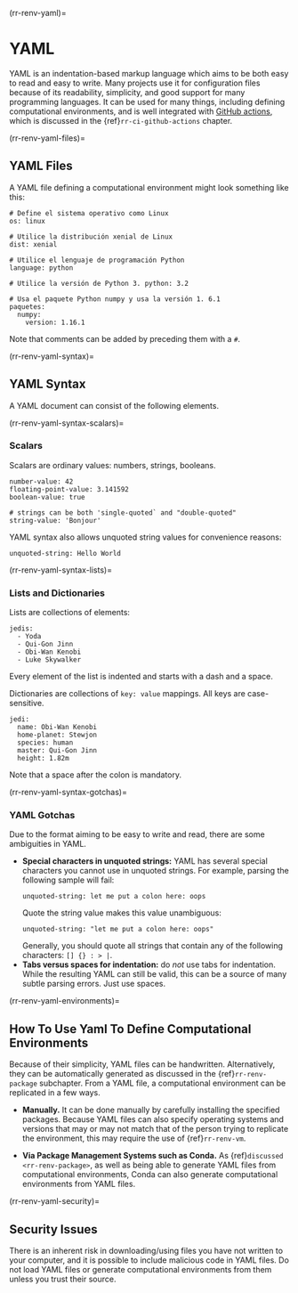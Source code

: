 (rr-renv-yaml)=
# YAML

YAML is an indentation-based markup language which aims to be both easy to read and easy to write. Many projects use it for configuration files because of its readability, simplicity, and good support for many programming languages. It can be used for many things, including defining computational environments, and is well integrated with [GitHub actions](https://travis-ci.org/), which is discussed in the {ref}`rr-ci-github-actions` chapter.

(rr-renv-yaml-files)=
## YAML Files

A YAML file defining a computational environment might look something like this:

```
# Define el sistema operativo como Linux
os: linux

# Utilice la distribución xenial de Linux
dist: xenial

# Utilice el lenguaje de programación Python
language: python

# Utilice la versión de Python 3. python: 3.2

# Usa el paquete Python numpy y usa la versión 1. 6.1
paquetes:
  numpy:
    version: 1.16.1
```

Note that comments can be added by preceding them with a `#`.

(rr-renv-yaml-syntax)=
## YAML Syntax

A YAML document can consist of the following elements.

(rr-renv-yaml-syntax-scalars)=
### Scalars

Scalars are ordinary values: numbers, strings, booleans.

```
number-value: 42
floating-point-value: 3.141592
boolean-value: true

# strings can be both 'single-quoted` and "double-quoted"
string-value: 'Bonjour'
```

YAML syntax also allows unquoted string values for convenience reasons:

```
unquoted-string: Hello World
```
(rr-renv-yaml-syntax-lists)=
### Lists and Dictionaries

Lists are collections of elements:

```
jedis:
  - Yoda
  - Qui-Gon Jinn
  - Obi-Wan Kenobi
  - Luke Skywalker
```

Every element of the list is indented and starts with a dash and a space.

Dictionaries are collections of `key: value` mappings. All keys are case-sensitive.

```
jedi:
  name: Obi-Wan Kenobi
  home-planet: Stewjon
  species: human
  master: Qui-Gon Jinn
  height: 1.82m
```

Note that a space after the colon is mandatory.

(rr-renv-yaml-syntax-gotchas)=
### YAML Gotchas

Due to the format aiming to be easy to write and read, there are some ambiguities in YAML.

- **Special characters in unquoted strings:** YAML has several special characters you cannot use in unquoted strings. For example, parsing the following sample will fail:
  ```
  unquoted-string: let me put a colon here: oops
  ```
  Quote the string value makes this value unambiguous:
  ```
  unquoted-string: "let me put a colon here: oops"
  ```
  Generally, you should quote all strings that contain any of the following characters: `[] {} : > |`.
- **Tabs versus spaces for indentation:** do _not_ use tabs for indentation. While the resulting YAML can still be valid, this can be a source of many subtle parsing errors. Just use spaces.

(rr-renv-yaml-environments)=
## How To Use Yaml To Define Computational Environments

Because of their simplicity, YAML files can be handwritten. Alternatively, they can be automatically generated as discussed in the {ref}`rr-renv-package` subchapter. From a YAML file, a computational environment can be replicated in a few ways.

- **Manually.** It can be done manually by carefully installing the specified packages. Because YAML files can also specify operating systems and versions that may or may not match that of the person trying to replicate the environment, this may require the use of {ref}`rr-renv-vm`.

- **Via Package Management Systems such as Conda.** As {ref}`discussed <rr-renv-package>`, as well as being able to generate YAML files from computational environments, Conda can also generate computational environments from YAML files.

(rr-renv-yaml-security)=
## Security Issues

There is an inherent risk in downloading/using files you have not written to your computer, and it is possible to include malicious code in YAML files. Do not load YAML files or generate computational environments from them unless you trust their source.
